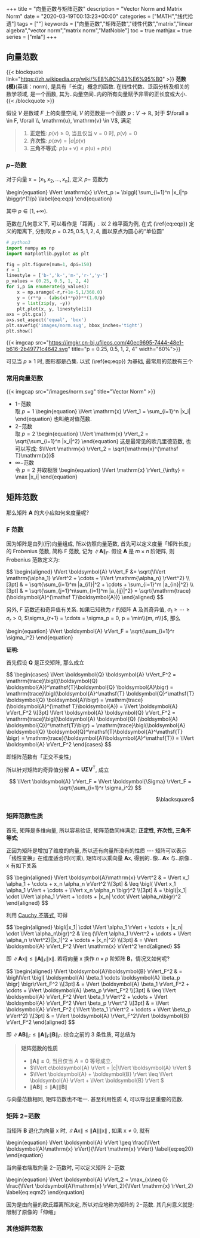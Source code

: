 +++
title = "向量范数与矩阵范数"
description = "Vector Norm and Matrix Norm"
date = "2020-03-19T00:13:23+00:00"
categories = ["MATH","线代拾遗"]
tags = [""]
keywords = ["向量范数","矩阵范数","线性代数","matrix","linear algebra","vector norm","matrix norm","MatNoble"]
toc = true
mathjax = true
series = ["mla"]
+++

## 向量范数

{{< blockquote link="https://zh.wikipedia.org/wiki/%E8%8C%83%E6%95%B0" >}}
**范数(模)**(英语：norm), 是具有「长度」概念的函数. 在线性代数、泛函分析及相关的数学领域, 是一个函数, 其为..向量空间..内的所有向量赋予非零的正长度或大小. 
{{< /blockquote >}}

假设 $V$ 是数域 $F$ 上的向量空间, $V$ 的范数是一个函数 $p:V \to \mathbb{R}$, 对于 $\forall a \in F, \forall \\, \mathrm{u}, \mathrm{v} \in V$, 满足
> 1. **正定性**: $p(\mathrm{v}) \geq 0$, 当且仅当 $\mathrm{v}=0$ 时, $p(\mathrm{v})=0$ 
> 2. **齐次性**: $p(a\mathrm{v}) = |a|p(\mathrm{v})$
> 3. **三角不等式**: $p(\mathrm{u}+\mathrm{v}) \leq p(\mathrm{u}) + p(\mathrm{v})$

### $p-$范数

对于向量 <span>$\mathrm{x} = [x_1, x_2, \ldots, x_n]$</span>, 定义 <span>$p-$</span> 范数为

<div>
\begin{equation}
\lVert \mathrm{x} \rVert_p := \biggl( \sum_{i=1}^n |x_i|^p \biggr)^{1/p}
\label{eq:eqp}
\end{equation}
</div>

其中 $p \in [1, +\infty)$. 

范数在几何意义下, 可以看作是「距离」. 以 $2$ 维平面为例, 在式 (\ref{eq:eqp}) 定义的距离下, 分别取 $p = 0.25, 0.5, 1, 2, 4$, 画以原点为圆心的“单位圆” 

```python
# python3
import numpy as np
import matplotlib.pyplot as plt

fig = plt.figure(num=1, dpi=150)
r = 1
linestyle = ['b-','k-','m-','r-','y-']
p_values = (0.25, 0.5, 1, 2, 4)
for i,p in enumerate(p_values):
    x = np.arange(-r,r+1e-5,1/360.0)
    y = (r**p - (abs(x)**p))**(1.0/p)
    y = list(zip(y, -y))
    plt.plot(x, y, linestyle[i])
axs = plt.gca()
axs.set_aspect('equal', 'box')
plt.savefig('images/norm.svg', bbox_inches='tight')
plt.show()
```

{{< imgcap src="https://imgkr.cn-bj.ufileos.com/40ec9695-7444-48e1-b616-2b49771c4642.svg" title="p = 0.25, 0.5, 1, 2, 4" width="60%">}}


可见当 $p\geq 1$ 时, 图形都是凸集. 以式 (\ref{eq:eqp}) 为基础, 最常用的范数有三个

### 常用向量范数

{{< imgcap src="/images/norm.svg" title="Vector Norm" >}}

- $1-$范数<br>
取 $p = 1$
\begin{equation}
\lVert \mathrm{x} \rVert_1 = \sum_{i=1}^n |x_i|
\end{equation}
也叫绝对值范数.
- $2-$范数<br>
取 $p = 2$
\begin{equation}
\lVert \mathrm{x} \rVert_2 = \sqrt{\sum_{i=1}^n |x_i|^2}
\end{equation}
这是最常见的欧几里德范数, 也可以写成: $\lVert \mathrm{x} \rVert_2 = \sqrt{\mathrm{x}^{\mathsf T}\mathrm{x}}$
- $\infty-$范数<br>
令 $p = 2$ 并取极限
\begin{equation}
\lVert \mathrm{x} \rVert_{\infty} = \max |x_i|
\end{equation}

## 矩阵范数

那么矩阵 $\boldsymbol{A}$ 的大小应如何来度量呢?

### F 范数

因为矩阵是由列(行)向量组成, 所以仿照向量范数, 首先可以定义度量「矩阵长度」的 Frobenius 范数, 简称 F 范数, 记为 $\lVert \boldsymbol{A} \rVert_F$. 假设 $\boldsymbol{A}$ 是 $m\times n$ 阶矩阵, 则 Frobenius 范数定义为:

<div>
$$
\begin{aligned}
\lVert \boldsymbol{A} \rVert_F &= \sqrt{\lVert \mathrm{\alpha_1} \rVert^2 + \cdots + \lVert \mathrm{\alpha_n} \rVert^2} \\[3pt]
& = \sqrt{\sum_{i=1}^m |a_{i1}|^2 + \cdots + \sum_{i=1}^m |a_{in}|^2} \\[3pt]
& = \sqrt{\sum_{j=1}^n\sum_{i=1}^m |a_{ij}|^2} = \sqrt{\mathrm{trace}(\boldsymbol{A}^{\mathsf T}\boldsymbol{A})}
\end{aligned}
$$
<div>

另外, F 范数还和奇异值有关系. 如果已知秩为 $r$ 的矩阵 $\boldsymbol{A}$ 及其奇异值, <span>$\sigma_1 \geq \cdots \geq \sigma_r > 0$, $\sigma_{r+1} = \cdots = \sigma_p = 0, p = \min\\{m, n\\}$</span>, 那么

\begin{equation}
\lVert \boldsymbol{A} \rVert_F = \sqrt{\sum_{i=1}^r \sigma_i^2}
\end{equation}

**证明:**

首先假设 $\boldsymbol{Q}$ 是正交矩阵, 那么成立

<div>
$$
\begin{cases}
\lVert \boldsymbol{Q} \boldsymbol{A} \rVert_F^2 = \mathrm{trace}\bigl((\boldsymbol{Q} \boldsymbol{A})^\mathsf{T}\boldsymbol{Q} \boldsymbol{A}\bigr) = \mathrm{trace}\bigl(\boldsymbol{A}^\mathsf{T} \boldsymbol{Q}^\mathsf{T} \boldsymbol{Q} \boldsymbol{A}\bigr) = \mathrm{trace}(\boldsymbol{A}^{\mathsf T}\boldsymbol{A}) = \lVert \boldsymbol{A} \rVert_F^2
\\[3pt]
\lVert \boldsymbol{A} \boldsymbol{Q} \rVert_F^2 = \mathrm{trace}\bigl(\boldsymbol{A} \boldsymbol{Q} (\boldsymbol{A} \boldsymbol{Q})^\mathsf{T}\bigr) = \mathrm{trace}\bigl(\boldsymbol{A} \boldsymbol{Q} \boldsymbol{Q}^\mathsf{T}\boldsymbol{A}^\mathsf{T} \bigr) = \mathrm{trace}(\boldsymbol{A}\boldsymbol{A}^\mathsf{T}) = \lVert \boldsymbol{A} \rVert_F^2
\end{cases}
$$
<div>

即矩阵范数有「正交不变性」

所以针对矩阵的奇异值分解 $\boldsymbol{A} = \boldsymbol{U}\boldsymbol{\Sigma}\boldsymbol{V}^{\mathsf T}$, 成立

$$
\lVert \boldsymbol{A} \rVert_F = \lVert \boldsymbol{\Sigma} \rVert_F = \sqrt{\sum_{i=1}^r \sigma_i^2}
$$

<p style="text-align: right">
$\blacksquare$
</p>

### 矩阵范数性质

首先, 矩阵是多维向量, 所以容易验证, 矩阵范数同样满足: **正定性, 齐次性, 三角不等式**; 

正因为矩阵是增加了维度的向量, 所以还有向量所没有的性质 --- 矩阵可以表示「线性变换」在维度适合时(可乘), 矩阵可以乘向量 $\boldsymbol{A}\mathrm{x}$, 得到的..像.. $\boldsymbol{A}\mathrm{x}$ 与..原像.. $\mathrm{x}$ 有如下关系

<div>
$$
\begin{aligned}
\lVert \boldsymbol{A}\mathrm{x} \rVert^2 & = \lVert x_1 \alpha_1 + \cdots + x_n \alpha_n \rVert^2
\\[3pt]
& \leq \bigl( \lVert x_1 \alpha_1 \rVert + \cdots + \lVert x_n \alpha_n \bigr)^2
\\[3pt]
& = \bigl(|x_1| \cdot \lVert \alpha_1 \rVert + \cdots + |x_n| \cdot \lVert \alpha_n\bigr)^2
\end{aligned}
$$
</div>

利用 [Cauchy 不等式](https://matnoble.me/math/fem/inequality/#cauchy-inequality-for-scalar-product), 可得

<div>
$$
\begin{aligned}
\bigl(|x_1| \cdot \lVert \alpha_1 \rVert + \cdots + |x_n| \cdot \lVert \alpha_n\bigr)^2 & \leq (\lVert \alpha_1 \rVert^2 + \cdots +  \lVert \alpha_n \rVert^2)(|x_1|^2 + \cdots + |x_n|^2)
\\[3pt]
& = \lVert \boldsymbol{A} \rVert_F^2 \lVert \mathrm{x} \rVert^2
\end{aligned}
$$
</div>

即 $\lVert \boldsymbol{A}\mathrm{x} \rVert\leq \lVert \boldsymbol{A} \rVert_F \lVert \mathrm{x} \rVert$. 若将向量 $\mathrm{x}$ 换作 $n\times p$ 阶矩阵 $\boldsymbol{B}$，情况又如何呢? 

<div>
$$
\begin{aligned}
\lVert \boldsymbol{A}\boldsymbol{B} \rVert_F^2 & = \bigl\lVert \bigl[ \boldsymbol{A} \beta_1  \cdots  \boldsymbol{A} \beta_p \bigr] \bigr\rVert_F^2
\\[3pt]
& = \lVert \boldsymbol{A} \beta_1 \rVert_F^2 + \cdots + \lVert \boldsymbol{A} \beta_p \rVert_F^2
\\[3pt]
& \leq \lVert \boldsymbol{A} \rVert_F^2 \lVert \beta_1 \rVert^2 + \cdots + \lVert \boldsymbol{A} \rVert_F^2 \lVert \beta_p \rVert^2
\\[3pt]
& = \lVert \boldsymbol{A} \rVert_F^2 ( \lVert \beta_1 \rVert^2 + \cdots + \lVert \beta_p \rVert^2)
\\[3pt]
& = \lVert \boldsymbol{A} \rVert_F^2\lVert \boldsymbol{B} \rVert_F^2
\end{aligned}
$$
</div>

即 $\lVert \boldsymbol{A}\boldsymbol{B} \rVert_F \leq  \lVert \boldsymbol{A} \rVert_F \lVert \boldsymbol{B} \rVert_F$. 综合之前的 3 条性质, 可总结为

> **矩阵范数的性质**<br>
> - $\lVert \boldsymbol{A} \rVert \geq 0$, 当且仅当 $A=0$ 等号成立.<br>
> - $\lVert c\boldsymbol{A} \rVert = |c|\lVert \boldsymbol{A} \rVert $
> - $\lVert \boldsymbol{A} + \boldsymbol{B} \rVert \leq \lVert \boldsymbol{A} \rVert + \lVert \boldsymbol{B} \rVert $
> - $\lVert \boldsymbol{A}\boldsymbol{B} \rVert \leq  \lVert \boldsymbol{A} \rVert \lVert \boldsymbol{B} \rVert$

与向量范数相同, 矩阵范数也不唯一. 甚至利用性质 4, 可以导出更重要的范数.

### 矩阵 $2-$范数

当矩阵 $\boldsymbol{B}$ 退化为向量 $\mathrm{x}$ 时, $\lVert \boldsymbol{A}\mathrm{x} \rVert\leq \lVert \boldsymbol{A} \rVert \lVert \mathrm{x} \rVert$
, 如果 $\mathrm{x} \neq 0$, 就有

\begin{equation}
 \lVert \boldsymbol{A} \rVert \geq \frac{\lVert \boldsymbol{A}\mathrm{x} \rVert}{\lVert \mathrm{x} \rVert}
\label{eq:eq20} 
\end{equation}

当向量右端取向量 $2-$范数时, 可以定义矩阵 $2-$范数

\begin{equation}
 \lVert \boldsymbol{A} \rVert_2 = \max_{x\neq 0} \frac{\lVert \boldsymbol{A}\mathrm{x} \rVert_2}{\lVert \mathrm{x} \rVert_2}
\label{eq:eqm2} 
\end{equation}

因为是由向量的欧氏距离所决定, 所以对应地称为矩阵的 $2-$范数. 其几何意义就是: 限制了原像的「伸缩」

### 其他矩阵范数
